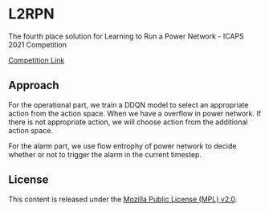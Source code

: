 # L2RPN
The fourth place solution for Learning to Run a Power Network - ICAPS 2021 Competition

[Competition Link](https://competitions.codalab.org/competitions/33121)
## Approach
For the operational part, we train a DDQN model to select an appropriate action from the action space. When we have a overflow in power network. If there is not appropriate action, we will choose action from the additional action space.

For the alarm part, we use flow entrophy of power network to decide whether or not to trigger the alarm in the current timestep.
## License
This content is released under the [Mozilla Public License (MPL) v2.0](https://www.mozilla.org/en-US/MPL/2.0/).
